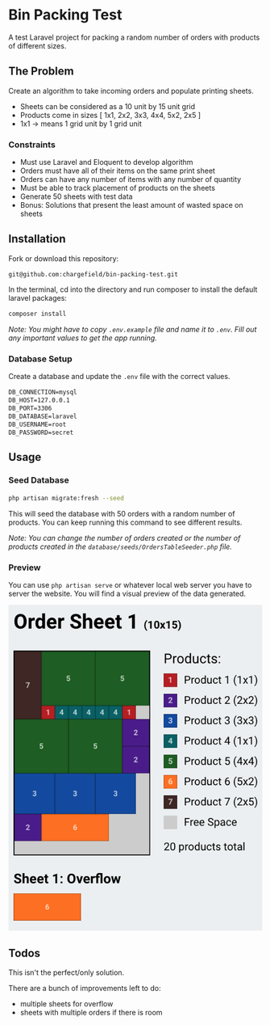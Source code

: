 # Bin Packing Test

A test Laravel project for packing a random number of orders with products of different sizes.

## The Problem

Create an algorithm to take incoming orders and populate printing sheets.

-   Sheets can be considered as a 10 unit by 15 unit grid
-   Products come in sizes [ 1x1, 2x2, 3x3, 4x4, 5x2, 2x5 ]
-   1x1 -> means 1 grid unit by 1 grid unit

### Constraints

-   Must use Laravel and Eloquent to develop algorithm
-   Orders must have all of their items on the same print sheet
-   Orders can have any number of items with any number of quantity
-   Must be able to track placement of products on the sheets
-   Generate 50 sheets with test data
-   Bonus: Solutions that present the least amount of wasted space on sheets

## Installation

Fork or download this repository:

```
git@github.com:chargefield/bin-packing-test.git
```

In the terminal, cd into the directory and run composer to install the default laravel packages:

```bash
composer install
```

_Note: You might have to copy `.env.example` file and name it to `.env`. Fill out any important values to get the app running._

### Database Setup

Create a database and update the `.env` file with the correct values.

```
DB_CONNECTION=mysql
DB_HOST=127.0.0.1
DB_PORT=3306
DB_DATABASE=laravel
DB_USERNAME=root
DB_PASSWORD=secret
```

## Usage

### Seed Database

```bash
php artisan migrate:fresh --seed
```

This will seed the database with 50 orders with a random number of products. You can keep running this command to see different results.

_Note: You can change the number of orders created or the number of products created in the `database/seeds/OrdersTableSeeder.php` file._

### Preview

You can use `php artisan serve` or whatever local web server you have to server the website. You will find a visual preview of the data generated.

![Screenshot](https://github.com/chargefield/bin-packing-test/blob/master/screenshot.png?raw=true)

## Todos

This isn't the perfect/only solution.

There are a bunch of improvements left to do:

-   multiple sheets for overflow
-   sheets with multiple orders if there is room

